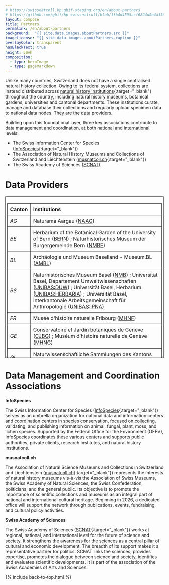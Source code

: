 ```yaml
---
# https://swissnatcoll.hp.gbif-staging.org/en/about-partners
# https://github.com/gbif/hp-swissnatcoll/blob/13b4d4595acf6824d0e4a3369ca7c2205ba4f989/en/about-partners.md
layout: compose
title: Partners
permalink: /en/about-partners
background:  "{{ site.data.images.aboutPartners.src }}"
imageLicense: "{{ site.data.images.aboutPartners.caption }}"
overlayColor: transparent
hasBlackText: true
height: 50vh
composition:
  - type: heroImage
  - type: pageMarkdown
---
```


Unlike many countries, Switzerland does not have a single centralised natural history collection. Owing to its federal system, collections are instead distributed across [natural history institutions](/institution/search){:target="_blank"} throughout the country, including natural history museums, botanical gardens, universities and cantonal departments. These institutions curate, manage and database their collections and regularly upload specimen data to national data nodes. They are the data providers.
<br>

Building upon this foundational layer, three key associations contribute to data management and coordination, at both national and international levels:

- The Swiss Information Center for Species ([InfoSpecies](https://www.infospecies.ch/fr/){:target="_blank"})
- The Association of Natural History Museums and Collections of Switzerland and Liechtenstein ([musnatcoll.ch](https://musnatcoll.ch/en){:target="_blank"})
- The Swiss Academy of Sciences ([SCNAT](https://scnat.ch/en)).

# Data Providers

<div style="height: 500px; overflow-y: auto; border: 1px solid black; padding: 5px;">
  <table style="width: 100%; border-collapse: collapse; table-layout: fixed;">
    <colgroup>
      <col style="width: 15%;">
      <col style="width: 85%;">
    </colgroup>
    <thead>
      <tr>
        <th style="position: sticky; top: 0; background-color: #FFFFFF; z-index: 1; border: 1px solid black; padding: 8px; text-align: left;">Canton</th>
        <th style="position: sticky; top: 0; background-color: #FFFFFF; z-index: 1; border: 1px solid black; padding: 8px; text-align: left;">Institutions</th>
      </tr>
    </thead>
    <tbody>
      <tr>
        <td style="border: 1px solid black; padding: 8px; vertical-align: top;"><i>AG</i></td>
        <td style="border: 1px solid black; padding: 8px;">Naturama Aargau (<a href="/institution/a4e8fc5e-fb6c-4c08-b9f1-ef8724870e89" target="_blank">NAAG</a>)</td>
      </tr>
      <tr>
        <td style="border: 1px solid black; padding: 8px;"><i>BE</i></td>
        <td style="border: 1px solid black; padding: 8px;">Herbarium of the Botanical Garden of the University of Bern (<a href="/institution/f6abc948-1068-4d23-b165-701e8734c07e" target="_blank">BERN</a>) ; Naturhistorisches Museum der Burgergemeinde Bern (<a href="/institution/08ccd767-4afc-4023-ab55-7a7c34295e93" target="_blank">NMBE</a>)</td>
      </tr>
      <tr>
        <td style="border: 1px solid black; padding: 8px;"><i>BL</i></td>
        <td style="border: 1px solid black; padding: 8px;">Archäologie und Museum Baselland - Museum.BL (<a href="/institution/58f0cf31-4c49-4568-87d5-60d51389230f" target="_blank">AMBL</a>)</td>
      </tr>
      <tr>
        <td style="border: 1px solid black; padding: 8px;"><i>BS</i></td>
        <td style="border: 1px solid black; padding: 8px;">Naturhistorisches Museum Basel (<a href="/institution/e772c6d6-bbc8-40c8-92e9-b74407e1f5bb" target="_blank">NMB</a>) ; Universität Basel, Departement Umweltwissenschaften (<a href="/institution/07f5d226-10ac-44cd-9c61-f13438cd8e79" target="_blank">UNIBAS:DUW</a>) ; Universität Basel, Herbarium (<a href="/institution/cc775ae7-70ec-4a4e-aeaa-2653708ca2ac" target="_blank">UNIBAS:HERBARIA</a>) ; Universität Basel, Interkantonale Arbeitsgemeinschaft für Anthropologie (<a href="/institution/90070fe3-51ec-4a56-96be-cb6c00dd0ae2" target="_blank">UNIBAS:IPNA</a>)</td>
      </tr>
      <tr>
        <td style="border: 1px solid black; padding: 8px;"><i>FR</i></td>
        <td style="border: 1px solid black; padding: 8px;">Musée d'histoire naturelle Fribourg (<a href="/institution/d4ec3a19-8a63-4985-9966-e74d5d4c33b5" target="_blank">MHNF</a>)</td>
      </tr>
      <tr>
        <td style="border: 1px solid black; padding: 8px;"><i>GE</i></td>
        <td style="border: 1px solid black; padding: 8px;">Conservatoire et Jardin botaniques de Genève (<a href="/institution/d200fcbc-972e-4488-bcb6-eaa47209148d" target="_blank">CJBG</a>) ; Muséum d’histoire naturelle de Genève (<a href="/institution/8d572607-d32c-4477-8834-c9dbe76c57f9" target="_blank">MHNG</a>)</td>
      </tr>
      <tr>
        <td style="border: 1px solid black; padding: 8px;"><i>GL</i></td>
        <td style="border: 1px solid black; padding: 8px;">Naturwissenschaftliche Sammlungen des Kantons Glarus (<a href="/institution/b661a5a9-e227-4a75-9a93-25d1a11034c1" target="_blank">NWSGL</a>)</td>
      </tr>
      <tr>
        <td style="border: 1px solid black; padding: 8px;"><i>GR</i></td>
        <td style="border: 1px solid black; padding: 8px;">Bündner Naturmuseum, Chur (<a href="/institution/0a76df5c-a78c-4ab8-8e0b-74fa19e8eadc" target="_blank">BNM</a>)</td>
      </tr>
      <tr>
        <td style="border: 1px solid black; padding: 8px;"><i>JU</i></td>
        <td style="border: 1px solid black; padding: 8px;">Jurassica Museum (<a href="/institution/07087f63-ad84-4603-8f17-e01037da89b0" target="_blank">MJSN</a>)</td>
      </tr>
      <tr>
        <td style="border: 1px solid black; padding: 8px;"><i>LU</i></td>
        <td style="border: 1px solid black; padding: 8px;">Museum Luzern (<a href="/institution/582f1eda-5673-4265-87ac-6a164cd8d193" target="_blank">MULU</a>)</td>
      </tr>
      <tr>
        <td style="border: 1px solid black; padding: 8px;"><i>NE</i></td>
        <td style="border: 1px solid black; padding: 8px;">Muséum d'histoire naturelle de Neuchâtel (<a href="/institution/01ef07f0-5502-4935-b00e-7657417b8dae" target="_blank">MHNN</a>) ; MUZOO - Musée d'histoire naturelle de La Chaux-de-Fonds (<a href="/institution/278f3403-ad9f-4c6b-b0d8-243a2935cc40" target="_blank">MUZOO</a>) ; Université de Neuchâtel, Herbarium (<a href="/institution/ee1fe2cc-fd6e-4bf6-a691-46518d806154" target="_blank">UNINE:NEU</a>)</td>
      </tr>
      <tr>
        <td style="border: 1px solid black; padding: 8px;"><i>SG</i></td>
        <td style="border: 1px solid black; padding: 8px;">Naturmuseum St. Gallen (<a href="/institution/dcb3162a-9409-4785-a86a-fa6b9b805d1d" target="_blank">NMSG</a>)</td>
      </tr>
      <tr>
        <td style="border: 1px solid black; padding: 8px;"><i>SH</i></td>
        <td style="border: 1px solid black; padding: 8px;">Museum zu Allerheiligen Schaffhausen (<a href="/institution/170b7cf5-9b5f-44e2-859b-39e23034aa48" target="_blank">NMSH</a>)</td>
      </tr>
      <tr>
        <td style="border: 1px solid black; padding: 8px;"><i>SO</i></td>
        <td style="border: 1px solid black; padding: 8px;">Naturmuseum Olten (<a href="/institution/1236323a-0966-4380-9e87-c253056ac77e" target="_blank">NMOL</a>) ; Naturmuseum Solothurn (<a href="/institution/9674bfd8-6070-4835-a88d-0c4c13fe7f55" target="_blank">NMSO</a>)</td>
      </tr>
      <tr>
        <td style="border: 1px solid black; padding: 8px;"><i>TI</i></td>
        <td style="border: 1px solid black; padding: 8px;">Museo cantonale di storia naturale, Lugano (<a href="/institution/24ab1eae-4509-4433-afa7-d13fc5e25d04" target="_blank">MCSN</a>)</td>
      </tr>
      <tr>
        <td style="border: 1px solid black; padding: 8px;"><i>TG</i></td>
        <td style="border: 1px solid black; padding: 8px;">Naturmuseum Thurgau (<a href="/institution/fa45db4d-69f0-455a-8359-3dd7d4f8fd87" target="_blank">NMTG</a>)</td>
      </tr>
      <tr>
        <td style="border: 1px solid black; padding: 8px;"><i>VD</i></td>
        <td style="border: 1px solid black; padding: 8px;">Muséum cantonal des sciences naturelles, Lausanne, Département de Botanique (<a href="/institution/5183c521-f6ff-4f24-904e-7b715f22d92d" target="_blank">NATUREUM:DB</a>), de Géologie (<a href="/institution/9e597ef1-6ce0-4677-b311-014739a27603" target="_blank">NATUREUM:DG</a>) et de Zoologie (<a href="/institution/3e879cad-48a9-428f-848d-1c0d1a6ba94b" target="_blank">NATUREUM:DZ</a>)</td>
      </tr>
      <tr>
        <td style="border: 1px solid black; padding: 8px;"><i>VS</i></td>
        <td style="border: 1px solid black; padding: 8px;">Musée de la nature du Valais (<a href="/institution/da2b9a85-283c-45b4-9d1f-4a9e2884bdb8" target="_blank">MNVS</a>)</td>
      </tr>
      <tr>
        <td style="border: 1px solid black; padding: 8px;"><i>UR</i></td>
        <td style="border: 1px solid black; padding: 8px;">Naturkundliche Sammlung Uri (<a href="/institution/2c521b92-4c8d-4fe6-990c-50d426708847" target="_blank">NSUR</a>)</td>
      </tr>
      <tr>
        <td style="border: 1px solid black; padding: 8px;"><i>ZH</i></td>
        <td style="border: 1px solid black; padding: 8px;">Eidgenössische Technische Hochschule Zürich (<a href="/institution/adee7883-8290-4050-b643-8e2816f92e9a" target="_blank">ETHZ</a>) ; Kulturama Museum des Menschen Zürich (<a href="/institution/b576469b-3679-4588-8505-c62c90ce8e8f" target="_blank">KMDMZ</a>) ; Universität Zürich, Naturhistorisches Museum (<a href="/institution/d34bd63f-0472-419a-a13c-2c5430eb875d" target="_blank">UZH:NMZ</a>) ; Naturmuseum Winterthur (<a href="/institution/3ab4b761-c62f-4996-a6d8-ed1283fc161e" target="_blank">NMWIN</a>) ; Universität Zürich, Herbarium (<a href="/institution/5b487a79-76ef-4615-93d9-f4ea25a40c33" target="_blank">UZH:Z</a>) ; Universität Zürich, Institute of Evolutionary Medicine (<a href="/institution/6bc72849-0b52-481b-a64f-4d7778469cdf" target="_blank">UZH:IEM</a>)</td>
      </tr>
    </tbody>
  </table>
</div>

# Data Management  and Coordination Associations

**InfoSpecies**

The Swiss Information Center for Species  ([InfoSpecies](https://www.infospecies.ch/fr/){:target="_blank"}) serves as an umbrella organization for national data and information centers and coordination centers in species conservation, focused on collecting, validating, and publishing information on animal, fungal, plant, moss, and lichen species. Supported by the Federal Office for the Environment (OFEV), InfoSpecies coordinates these various centers and supports public authorities, private clients, research institutes, and natural history institutions.

**musnatcoll.ch**

The Association of Natural Science Museums and Collections in Switzerland and Liechtenstein ([musnatcoll.ch](https://musnatcoll.ch/en){:target="_blank"}) represents the interests of natural history museums vis-à-vis the Association of Swiss Museums, the Swiss Academy of Natural Sciences, the Swiss Confederation, politicians, and the general public. Its objective is to promote the importance of scientific collections and museums as an integral part of national and international cultural heritage. Beginning in 2026, a dedicated office will support the network through publications, events, fundraising, and cultural policy activities.

**Swiss Academy of Sciences**

The Swiss Academy of Sciences ([SCNAT](https://scnat.ch/en){:target="_blank"}) works at regional, national, and international level for the future of science and society. It strengthens the awareness for the sciences as a central pillar of cultural and economic development. The breadth of its support makes it a representative partner for politics. SCNAT links the sciences, provides expertise, promotes the dialogue between science and society, identifies and evaluates scientific developments. It is part of the association of the Swiss Academies of Arts and Sciences.

{% include back-to-top.html %}
